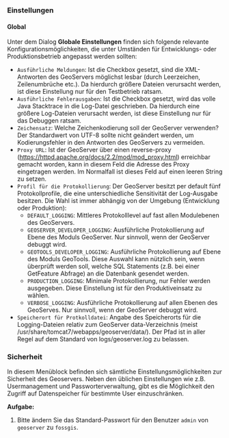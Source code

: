 ### Einstellungen

#### Global

Unter dem Dialog **Globale Einstellungen** finden sich folgende relevante
Konfigurationsmöglichkeiten, die unter Umständen für Entwicklungs- oder
Produktionsbetrieb angepasst werden sollten:

* `Ausführliche Meldungen`: Ist die Checkbox gesetzt, sind die XML-Antworten des
  GeoServers möglichst lesbar (durch Leerzeichen, Zeilenumbrüche etc.). Da hierdurch
  größere Dateien verursacht werden, ist diese Einstellung nur für den Testbetrieb
  ratsam.
* `Ausführliche Fehlerausgaben`: Ist die Checkbox gesetzt, wird das volle Java Stacktrace
  in die Log-Datei geschrieben. Da hierdurch eine größere Log-Dateien verursacht werden,
  ist diese Einstellung nur für das Debuggen ratsam.
* `Zeichensatz`: Welche Zeichenkodierung soll der GeoServer verwenden? Der Standardwert von
  UTF-8 sollte nicht geändert werden, um Kodierungsfehler in den Antworten des
  GeoServers zu vermeiden.
* `Proxy URL`: Ist der GeoServer über einen reverse-proxy (https://httpd.apache.org/docs/2.2/mod/mod_proxy.html)
  erreichbar gemacht worden, kann in diesem Feld die Adresse des Proxy eingetragen werden.
  Im Normalfall ist dieses Feld auf einen leeren String zu setzen.
* `Profil für die Protokollierung`: Der GeoServer besitzt per default fünf Protokollprofile,
  die eine unterschiedliche Sensitivität der Log-Ausgabe besitzen. Die Wahl ist
  immer abhängig von der Umgebung (Entwicklung oder Produktion):
    * `DEFAULT_LOGGING`: Mittleres Protokolllevel auf fast allen Modulebenen des GeoServers.
    * `GEOSERVER_DEVELOPER_LOGGING`: Ausführliche Protokollierung auf Ebene des
      Moduls GeoServer. Nur sinnvoll, wenn der GeoServer debuggt wird.
    * `GEOTOOLS_DEVELOPER_LOGGING`: Ausführliche Protokollierung auf Ebene des
      Moduls GeoTools. Diese Auswahl kann nützlich sein, wenn überprüft werden
      soll, welche SQL Statements (z.B. bei einer GetFeature Abfrage) an die
      Datenbank gesendet werden.
    * `PRODUCTION_LOGGING`: Minimale Protokollierung, nur Fehler werden ausgegeben.
      Diese Einstellung ist für den Produktiveinsatz zu wählen.
    * `VERBOSE_LOGGING`: Ausführliche Protokollierung auf allen Ebenen des GeoServes.
      Nur sinnvoll, wenn der GeoServer debuggt wird.
* `Speicherort für Protkolldatei`: Angabe des Speicherorts für die Logging-Dateien
relativ zum GeoServer data-Verzeichnis (meist /usr/share/tomcat7/webapps/geoserver/data/).
Der Pfad ist in aller Regel auf dem Standard von logs/geoserver.log zu belassen.

### Sicherheit

In diesem Menüblock befinden sich sämtliche Einstellungsmöglichkeiten zur Sicherheit des Geoservers.
Neben den üblichen Einstellungen wie z.B. Usermanagement und Passworterverwaltung, gibt es die Möglichkeit
den Zugriff auf Datenspeicher für bestimmte User einzuschränken.

**Aufgabe:**

1. Bitte ändern Sie das Standard-Passwort für den Benutzer `admin` von `geoserver` zu `fossgis`.
